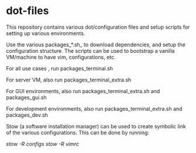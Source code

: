 # dot-files

This repository contains various dot/configuration files and setup scripts for
setting up various environments.

Use the various packages_*.sh_ to download dependencies, and setup the
configuration structure. The scripts can be used to bootstrap a vanilla
VM/machine to have vim, configurations, etc.

For all use cases , run packages_terminal.sh

For server VM, also run packages_terminal_extra.sh

For GUI environments, also run packages_terminal_extra.sh and packages_gui.sh

For development environments, also run packages_terminal_extra.sh and packages_dev.sh

Stow (a software installation manager) can be used to create symbolic link
of the various configurations. This can be done by running:

_stow -R configs_
_stow -R vimrc_
